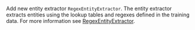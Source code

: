 Add new entity extractor `RegexEntityExtractor`. The entity extractor extracts entities using the lookup tables
and regexes defined in the training data. For more information see [RegexEntityExtractor](./components.mdx#regexentityextractor).
